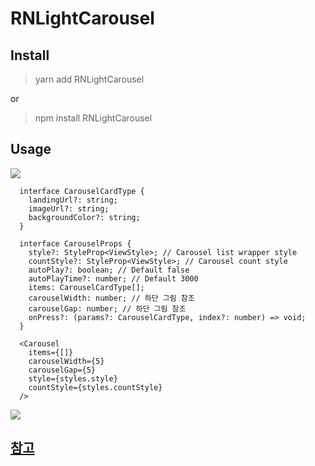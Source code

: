 # RNLightCarousel

## Install
> yarn add RNLightCarousel

or
> npm install RNLightCarousel

## Usage

![](https://im4.ezgif.com/tmp/ezgif-4-a2d9267e35f9.gif)

```tsx
  interface CarouselCardType {
    landingUrl?: string;
    imageUrl?: string;
    backgroundColor?: string;
  }

  interface CarouselProps {
    style?: StyleProp<ViewStyle>; // Carousel list wrapper style
    countStyle?: StyleProp<ViewStyle>; // Carousel count style
    autoPlay?: boolean; // Default false
    autoPlayTime?: number; // Default 3000
    items: CarouselCardType[];
    carouselWidth: number; // 하단 그림 참조
    carouselGap: number; // 하단 그림 참조
    onPress?: (params?: CarouselCardType, index?: number) => void;
  }

  <Carousel
    items={[]}
    carouselWidth={5}
    carouselGap={5}
    style={styles.style}
    countStyle={styles.countStyle}
  />
```

![](https://user-images.githubusercontent.com/22593217/109735857-c6aff380-7c06-11eb-9d4a-e6bebe360c78.png)

## [참고](https://maruzzing.github.io/study/rnative/React-Native-%EC%BA%90%EB%9F%AC%EC%85%80(carousel)-%EB%A7%8C%EB%93%A4%EA%B8%B0/)
